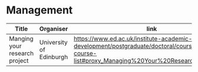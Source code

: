 # Management

|Title | Organiser | link| 
|------|-----------|-----|
|Manging your research project|University of Edinburgh|https://www.ed.ac.uk/institute-academic-development/postgraduate/doctoral/courses/a-n-course-list#proxy_Managing%20Your%20Research%20Project|
